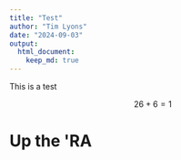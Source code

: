 ```yaml
---
title: "Test"
author: "Tim Lyons"
date: "2024-09-03"
output: 
  html_document:
    keep_md: true
---
```




This is a test

$$
26+6=1
$$

# Up the 'RA
